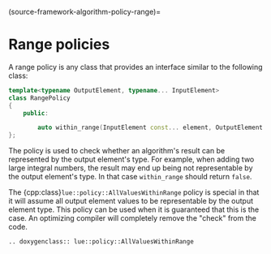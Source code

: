 (source-framework-algorithm-policy-range)=
# Range policies

A range policy is any class that provides an interface similar to the following class:

```c++
template<typename OutputElement, typename... InputElement>
class RangePolicy
{
    public:

        auto within_range(InputElement const... element, OutputElement const result) -> bool;
};

```

The policy is used to check whether an algorithm's result can be represented by the output element's type. For
example, when adding two large integral numbers, the result may end up being not representable by the output
element's type. In that case `within_range` should return `false`.

The {cpp:class}`lue::policy::AllValuesWithinRange` policy is special in that it will assume all output
element values to be representable by the output element type. This policy can be used when it is guaranteed
that this is the case. An optimizing compiler will completely remove the "check" from the code.

```{eval-rst}
.. doxygenclass:: lue::policy::AllValuesWithinRange
```
